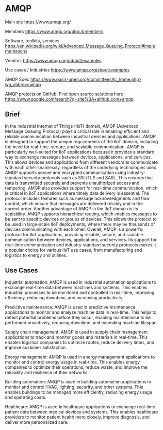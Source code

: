 # AMQP

Main site		https://www.amqp.org/					

Members		https://www.amqp.org/about/members					

Software, toolkits, services		https://en.wikipedia.org/wiki/Advanced_Message_Queuing_Protocol#Implementations					

Vendors		https://www.amqp.org/about/examples					

Use cases / Industries		https://www.amqp.org/about/examples					

AMQP Spec		https://www.oasis-open.org/committees/tc_home.php?wg_abbrev=amqp					

AMQP projects on GitHub. Find open source solutions here		https://www.google.com/search?q=site%3A+github.com+amqp

## Brief

In the Industrial Internet of Things (IIoT) domain, AMQP (Advanced Message Queuing Protocol) plays a critical role in enabling efficient and reliable communication between industrial devices and applications. AMQP is designed to support the unique requirements of the IIoT domain, including the need for real-time, secure, and scalable communication. AMQP is particularly well-suited for IIoT applications because it provides a standard way to exchange messages between devices, applications, and services. This allows devices and applications from different vendors to communicate with each other seamlessly, regardless of the underlying technologies used. AMQP supports secure and encrypted communication using industry-standard security protocols such as SSL/TLS and SASL. This ensures that data is transmitted securely and prevents unauthorized access and tampering. AMQP also provides support for real-time communication, which is critical in IIoT applications where timely data delivery is essential. The protocol includes features such as message acknowledgments and flow control, which ensure that messages are delivered reliably and in the correct order. Another advantage of AMQP in the IIoT domain is its scalability. AMQP supports hierarchical routing, which enables messages to be sent to specific devices or groups of devices. This allows the protocol to be used in large-scale IIoT deployments, where there may be thousands of devices communicating with each other. Overall, AMQP is a powerful protocol for IIoT applications, providing reliable, secure, and scalable communication between devices, applications, and services. Its support for real-time communication and industry-standard security protocols makes it a popular choice for various IIoT use cases, from manufacturing and logistics to energy and utilities.


## Use Cases

Industrial automation: AMQP is used in industrial automation applications to exchange real-time data between machines and systems. This enables industrial processes to be monitored and controlled in real-time, improving efficiency, reducing downtime, and increasing productivity.

Predictive maintenance: AMQP is used in predictive maintenance applications to monitor and analyze machine data in real-time. This helps to detect potential problems before they occur, enabling maintenance to be performed proactively, reducing downtime, and extending machine lifespan.

Supply chain management: AMQP is used in supply chain management applications to track and monitor goods and materials in real-time. This enables logistics companies to optimize routes, reduce delivery times, and improve customer satisfaction.

Energy management: AMQP is used in energy management applications to monitor and control energy usage in real-time. This enables energy companies to optimize their operations, reduce waste, and improve the reliability and resilience of their networks.

Building automation: AMQP is used in building automation applications to monitor and control HVAC, lighting, security, and other systems. This enables buildings to be managed more efficiently, reducing energy usage and operating costs.

Healthcare: AMQP is used in healthcare applications to exchange real-time patient data between medical devices and systems. This enables healthcare providers to monitor patient health more closely, improve diagnosis, and deliver more personalized care.

